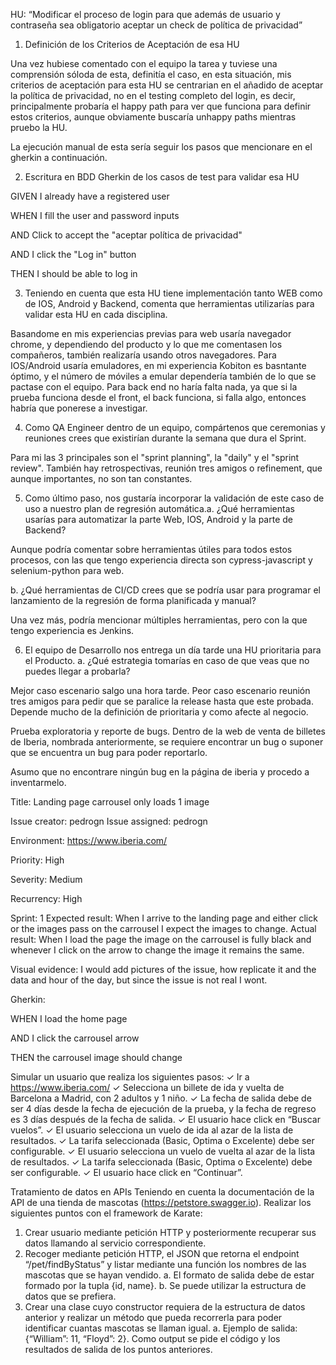 HU:
“Modificar el proceso de login para que además de usuario y contraseña sea obligatorio aceptar un check de política de privacidad”

1. Definición de los Criterios de Aceptación de esa HU

Una vez hubiese comentado con el equipo la tarea y tuviese una comprensión sóloda de esta, definitía el caso, en esta situación, mis criterios de aceptación para esta HU se centrarian en el añadido de aceptar la política de privacidad, no en el testing completo del login, es decir, principalmente probaría el happy path para ver que funciona para definir estos criterios, aunque obviamente buscaría unhappy paths mientras pruebo la HU.

La ejecución manual de esta sería seguir los pasos que mencionare en el gherkin a continuación.

2. Escritura en BDD Gherkin de los casos de test para validar esa HU

GIVEN I already have a registered user

WHEN I fill the user and password inputs

AND Click to accept the "aceptar política de privacidad"

AND I click the "Log in" button

THEN I should be able to log in


3. Teniendo en cuenta que esta HU tiene implementación tanto WEB como de IOS, Android y Backend, comenta que herramientas utilizarías para validar esta HU en cada disciplina.

Basandome en mis experiencias previas para web usaría navegador chrome, y dependiendo del producto y lo que me comentasen los compañeros, también realizaría usando otros navegadores.
Para IOS/Android usaría emuladores, en mi experiencia Kobiton es basntante óptimo, y el número de móviles a emular dependería también de lo que se pactase con el equipo.
Para back end no haría falta nada, ya que si la prueba funciona desde el front, el back funciona, si falla algo, entonces habría que ponerese a investigar.

4. Como QA Engineer dentro de un equipo, compártenos que ceremonias y reuniones crees que existirían durante la semana que dura el Sprint.

Para mi las 3 principales son el "sprint planning", la "daily" y el "sprint review".
También hay retrospectivas, reunión tres amigos o refinement, que aunque importantes, no son tan constantes.

5. Como último paso, nos gustaría incorporar la validación de este caso de uso a nuestro plan de regresión automática.a. ¿Qué herramientas usarías para automatizar la parte Web, IOS, Android y la parte de Backend?

Aunque podría comentar sobre herramientas útiles para todos estos procesos, con las que tengo experiencia directa son cypress-javascript y selenium-python para web.

b. ¿Qué herramientas de CI/CD crees que se podría usar para programar el lanzamiento de la regresión de forma planificada y manual?

Una vez más, podría mencionar múltiples herramientas, pero con la que tengo experiencia es Jenkins.

6. El equipo de Desarrollo nos entrega un día tarde una HU prioritaria para el Producto. a. ¿Qué estrategia tomarías en caso de que veas que no puedes llegar a probarla?

Mejor caso escenario salgo una hora tarde.
Peor caso escenario reunión tres amigos para pedir que se paralice la release hasta que este probada.
Depende mucho de la definición de prioritaria y como afecte al negocio.


Prueba exploratoria y reporte de bugs. Dentro de la web de venta de billetes de Iberia, nombrada anteriormente, se requiere encontrar un bug o suponer que se encuentra un bug para poder reportarlo.

Asumo que no encontrare ningún bug en la página de iberia y procedo a inventarmelo.

Title: Landing page carrousel only loads 1 image

Issue creator: pedrogn Issue assigned: pedrogn

Environment: https://www.iberia.com/

Priority: High

Severity: Medium

Recurrency: High

Sprint: 1
    Expected result: When I arrive to the landing page and either click or the images pass on the carrousel I expect the images to change.
    Actual result: When I load the page the image on the carrousel is fully black and whenever I click on the arrow to change the image it remains the same.

Visual evidence: I would add pictures of the issue, how replicate it and the data and hour of the day, but since the issue is not real I wont.    

Gherkin:

WHEN I load the home page

AND I click the carrousel arrow

THEN the carrousel image should change



Simular un usuario que realiza los siguientes pasos:
✓ Ir a https://www.iberia.com/
✓ Selecciona un billete de ida y vuelta de Barcelona a Madrid, con 2 adultos
y 1 niño.
✓ La fecha de salida debe de ser 4 días desde la fecha de ejecución de la
prueba, y la fecha de regreso es 3 días después de la fecha de salida.
✓ El usuario hace click en “Buscar vuelos”.
✓ El usuario selecciona un vuelo de ida al azar de la lista de resultados.
✓ La tarifa seleccionada (Basic, Optima o Excelente) debe ser configurable.
✓ El usuario selecciona un vuelo de vuelta al azar de la lista de resultados.
✓ La tarifa seleccionada (Basic, Optima o Excelente) debe ser configurable.
✓ El usuario hace click en “Continuar”.



Tratamiento de datos en APIs
Teniendo en cuenta la documentación de la API de una tienda de mascotas
(https://petstore.swagger.io). Realizar los siguientes puntos con el framework de
Karate:
1. Crear usuario mediante petición HTTP y posteriormente recuperar sus
datos llamando al servicio correspondiente.
2. Recoger mediante petición HTTP, el JSON que retorna el endpoint
“/pet/findByStatus” y listar mediante una función los nombres de las
mascotas que se hayan vendido.
a. El formato de salida debe de estar formado por la tupla {id, name}.
b. Se puede utilizar la estructura de datos que se prefiera.
3. Crear una clase cuyo constructor requiera de la estructura de datos
anterior y realizar un método que pueda recorrerla para poder identificar
cuantas mascotas se llaman igual.
a. Ejemplo de salida: {“William”: 11, “Floyd”: 2}. Como output se pide
el código y los resultados de salida de los puntos anteriores.
